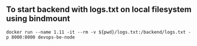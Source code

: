 ## To start backend with logs.txt on local filesystem using bindmount
`docker run --name 1.11 -it --rm -v ${pwd}/logs.txt:/backend/logs.txt -p 8000:8000 devops-be-node`
